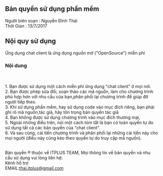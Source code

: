 <h2>Bản quyền sử dụng phần mềm</h2>
Người biên soạn : Nguyễn Đình Thái
<br>Thời Gian : 13/7/2017

<h2>Nội quy sử dụng</h2>
Ứng dụng chat client là ứng dụng nguồn mở ("OpenSource") miễn phí
<h3> Nội dung </h3>
<br>
<br>1. Bạn được sử dụng một cách miễn phí ứng dụng "chat client" ở mọi nơi.
<br>2. Bạn được phép sửa đổi, soạn thảo các mã nguồn, làm cho chương trình phù hợp hơn với nhu cầu của bạn,phân phối lại chương trình để giúp đỡ người tiếp theo.
<br>3. Khi sử dụng phần mềm, hay sử dụng code vào mục đích riêng, bạn phải ghi rõ mã nguồn,tác giả, hãy tôn trọng bản quyền tác giả
<br>4. Bạn không được sử dụng chương trình vào mục đích thương mại, 
<br>5. Ngoài những điều trên, nói một cách tóm tắt là bạn có toàn quyền tự do sử dụng tất cả các bản quyền của "chat client".
<br>6. Và sau cùng, cải tiến chương trình và phân phối lại những cải tiến này cho mọi người (điều này cũng kéo theo quyền tự do truy cập mã nguồn).

<br>Bản quyền ® thuộc về ITPLUS TEAM,  Mọi thông tin về bản quyền và nhu cầu sử dụng vui lòng liên hệ:
<br>Kênh hỗ trợ<a href ="https://www.facebook.com/itplussln/?fref=ts" > </a>
<br>EMAIL:thai.itplus@gmail.com



